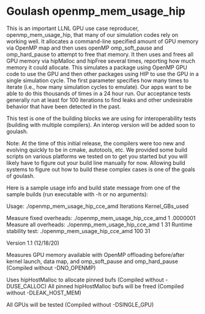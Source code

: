 # Goulash openmp_mem_usage_hip

This is an important LLNL GPU use case reproducer, openmp_mem_usage_hip, 
that many of our simulation codes rely on working well.  It allocates a
command-line specified amount of GPU memory via OpenMP map and then
uses openMP omp_soft_pause and omp_hard_pause to attempt to free that memory.
It then uses and frees all GPU memory via hipMalloc and hipFree several times,
reporting how much memory it could allocate.  This simulates a package using
OpenMP GPU code to use the GPU and then other packages using HIP to use the
GPU in a single simulation cycle. The first parameter specifies how many
times to iterate (i.e., how many simulation cycles to emulate).
Our apps want to be able to do this thousands of times in a 24 hour run.
Our acceptance tests generally run at least for 100 iterations to find
leaks and other undesirable behavior that have been detected in the past.

This test is one of the building blocks we are using for interoperability
tests (building with multiple compilers). An interop version will be 
added soon to goulash.

Note: At the time of this initial release, the compilers were too new and 
evolving quickly to be in cmake, autotools, etc.    We provided some build
scripts on various platforms we tested on to get you started but you will
likely have to figure out your build line manually for now.   Allowing
build systems to figure out how to build these complex cases is one of 
the goals of goulash.

Here is a sample usage info and build state message from one of the sample
builds (run executable with -h or no arguments):

Usage: ./openmp_mem_usage_hip_cce_amd  Iterations  Kernel_GBs_used

Measure fixed overheads: ./openmp_mem_usage_hip_cce_amd   1 .0000001
  Measure all overheads: ./openmp_mem_usage_hip_cce_amd   1 31
 Runtime stability test: ./openmp_mem_usage_hip_cce_amd 100 31

Version 1.1 (12/18/20)

Measures GPU memory available with OpenMP offloading before/after kernel launch,
data map, and omp_soft_pause and omp_hard_pause (Compiled without -DNO_OPENMP)

Uses hipHostMalloc to allocate pinned bufs   (Compiled without -DUSE_CALLOC)
All pinned hipHostMalloc bufs will be freed  (Compiled without -DLEAK_HOST_MEM)

All GPUs will be tested (Compiled without -DSINGLE_GPU)


